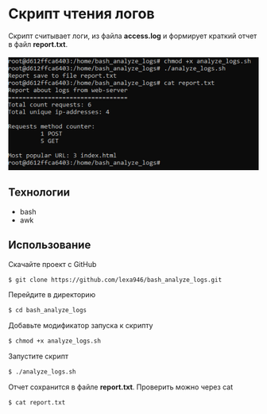 # Скрипт чтения логов
Скрипт считывает логи, из файла __access.log__ и формирует краткий отчет в файл __report.txt__.

![Proccess Screen](source/img/main.png)

## Технологии
- bash
- awk

## Использование

Скачайте проект с GitHub
```sh
$ git clone https://github.com/lexa946/bash_analyze_logs.git
```

Перейдите в директорию
```sh
$ cd bash_analyze_logs
```

Добавьте модификатор запуска к скрипту
```sh
$ chmod +x analyze_logs.sh
```

Запустите скрипт
```sh
$ ./analyze_logs.sh
```

Отчет сохранится в файле __report.txt__. Проверить можно через cat
```sh
$ cat report.txt
```
